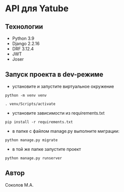 # API для Yatube
## Технологии 
- Python 3.9
- Django 2.2.16
- DRF 3.12.4
- JWT
- Joser
## Запуск проекта в dev-режиме
- установите и запустите виртуальное окружение
```
python -m venv venv
```
```
. venv/Scripts/activate
```
- установите зависимости из requirements.txt
```
pip install -r requirements.txt
```
- в папке с файлом manage.py выполните миграции:
```
python manage.py migrate
```
- в той же папке запустите проект
```
python manage.py runserver
```
## Автор
Соколов М.А.
